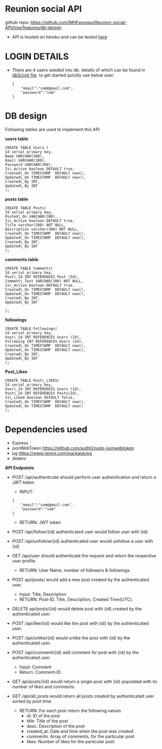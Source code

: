 # **Reunion social API**
github repo: <https://github.com/MHFarooqui/Reunion-social-API/tree/features/db-design>

- API is hosted on heroku and can be tested [here](https://reunion-social-api.herokuapp.com/api)


# **LOGIN DETAILS**
 - There are 4 users seeded into db. details of which can be found in [dbScript file](https://github.com/MHFarooqui/Reunion-social-API/blob/main/dbScript.sql). to get started quickly use below user: 
    ```
    {
        "email":"sam@gmail.com",
        "password":"sam"
    }
    ```


# **DB design**
Following tables are used to implement this API

**users table**

```
CREATE TABLE Users (
Id serial primary key,
Name VARCHAR(300),
Email VARCHAR(300),
Password VARCHAR(300),
Is\_Active boolean DEFAULT true,
Created\_On TIMESTAMP  DEFAULT now(),
Updated\_On TIMESTAMP  DEFAULT now(),
Created\_By INT,
Updated\_By INT
);
```

**posts table**

```
CREATE TABLE Posts(
Id serial primary key,
Posted\_On VARCHAR(300),
Is\_Active boolean DEFAULT true,
Title varchar(300) NOT NULL,
Description varchar(300) NOT NULL,
Created\_On TIMESTAMP  DEFAULT now(),
Updated\_On TIMESTAMP  DEFAULT now(),
Created\_By INT,
Updated\_By INT
);
```

**comments table**

```
CREATE TABLE Comments(
Id serial primary key,
Post\_Id INT REFERENCES Post (Id),
Comment\_Text VARCHAR(300) NOT NULL,
Is\_Active boolean DEFAULT true,
Created\_On TIMESTAMP  DEFAULT now(),
Updated\_On TIMESTAMP  DEFAULT now(),
Created\_By INT,
Updated\_By INT

);
```

**followings**

```
CREATE TABLE Followings(
Id serial primary key,
User\_Id INT REFERENCES Users (Id),
Following INT REFERENCES Users (Id),
Created\_On TIMESTAMP  DEFAULT now(),
Updated\_On TIMESTAMP  DEFAULT now(),
Created\_By INT,
Updated\_By INT
);
```

**Post\_Likes**

```
CREATE TABLE Post\_LIKES(
Id serial primary key,
User\_Id INT REFERENCES Users (Id),
Post\_Id INT REFERENCES Posts(Id),
Is\_Liked boolean DEFAULT false,
Created\_On TIMESTAMP  DEFAULT now(),
Updated\_On TIMESTAMP  DEFAULT now()
);
```

# **Dependencies used**
- Express
- jsonWebToken <https://github.com/auth0/node-jsonwebtoken>
- pg <https://www.npmjs.com/package/pg>
- dotenv

**API Endpoints**

- POST /api/authenticate should perform user authentication and return a JWT token.
    - INPUT: 
    ```
    {
        "email":"sam@gmail.com",
        "password":"sam"
    }
    ```
    - RETURN: JWT token
    
- POST /api/follow/{id} authenticated user would follow user with {id}
- POST /api/unfollow/{id} authenticated user would unfollow a user with {id}
- GET /api/user should authenticate the request and return the respective user profile.
    - RETURN: User Name, number of followers & followings.
- POST api/posts/ would add a new post created by the authenticated user.
    - Input: Title, Description
    - RETURN: Post-ID, Title, Description, Created Time(UTC).
- DELETE api/posts/{id} would delete post with {id} created by the authenticated user.
- POST /api/like/{id} would like the post with {id} by the authenticated user.
- POST /api/unlike/{id} would unlike the post with {id} by the authenticated user.
- POST /api/comment/{id} add comment for post with {id} by the authenticated user.
    - Input: Comment
    - Return: Comment-ID
- GET api/posts/{id} would return a single post with {id} populated with its number of likes and comments
- GET /api/all_posts would return all posts created by authenticated user sorted by post time.
    - RETURN: For each post return the following values
        - id: ID of the post
        - title: Title of the post
        - desc: Description of the post
        - created_at: Date and time when the post was created
        - comments: Array of comments, for the particular post
        - likes: Number of likes for the particular post